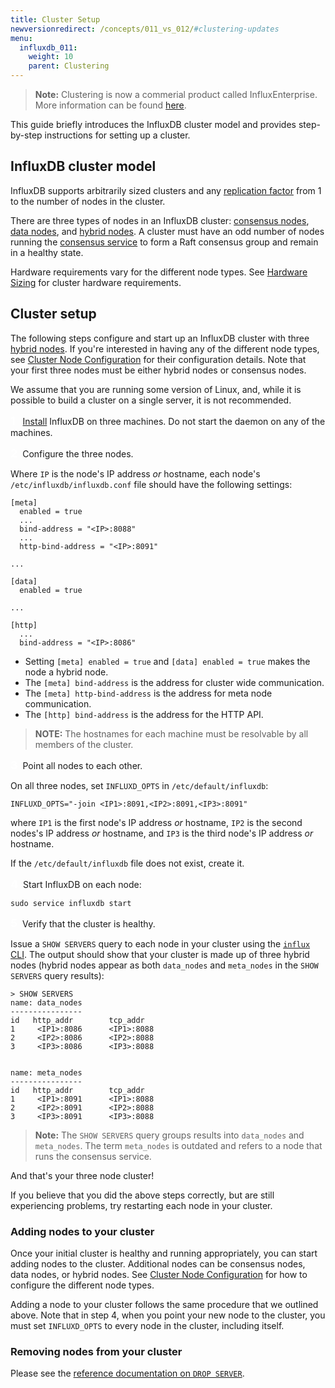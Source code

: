 ```yaml
---
title: Cluster Setup
newversionredirect: /concepts/011_vs_012/#clustering-updates
menu:
  influxdb_011:
    weight: 10
    parent: Clustering
---
```


> **Note:** Clustering is now a commerial product called InfluxEnterprise.
More information can be found [here](https://portal.influxdata.com/).

This guide briefly introduces the InfluxDB cluster model and provides step-by-step instructions for setting up a cluster.

## InfluxDB cluster model

InfluxDB supports arbitrarily sized clusters and any [replication factor](/influxdb/v0.11/concepts/glossary/#replication-factor) from 1 to the number of nodes in the cluster.

There are three types of nodes in an InfluxDB cluster: [consensus nodes](/influxdb/v0.11/concepts/glossary/#consensus-node), [data nodes](/influxdb/v0.11/concepts/glossary/#data-node), and [hybrid nodes](/influxdb/v0.11/concepts/glossary/#hybrid-node).
A cluster must have an odd number of nodes running the [consensus service](/influxdb/v0.11/concepts/glossary/#consensus-service) to form a Raft consensus group and remain in a healthy state.


Hardware requirements vary for the different node types. See [Hardware Sizing](/influxdb/v0.11/guides/hardware_sizing/#general-hardware-guidelines-for-clusters) for cluster hardware requirements.

## Cluster setup

The following steps configure and start up an InfluxDB cluster with three [hybrid nodes](/influxdb/v0.11/concepts/glossary/#hybrid-node).
If you're interested in having any of the different node types, see [Cluster Node Configuration](/influxdb/v0.11/clustering/cluster_node_config/) for their configuration details.
Note that your first three nodes must be either hybrid nodes or consensus nodes.


We assume that you are running some version of Linux, and, while it is possible to build a cluster on a single server, it is not recommended.

**<font color=white size=4>1</font>**&nbsp;&nbsp; [Install](/influxdb/v0.11/introduction/installation/) InfluxDB on three machines.
Do not start the daemon on any of the machines.

**<font color=white size=4>2</font>**&nbsp;&nbsp;Configure the three nodes.

Where `IP` is the node's IP address *or* hostname, each node's `/etc/influxdb/influxdb.conf` file should have the following settings:
```
[meta]
  enabled = true
  ...
  bind-address = "<IP>:8088"
  ...
  http-bind-address = "<IP>:8091"

...

[data]
  enabled = true

...

[http]
  ...
  bind-address = "<IP>:8086"
```

* Setting `[meta] enabled = true` and `[data] enabled = true` makes the node a hybrid node.
* The `[meta] bind-address` is the address for cluster wide communication.
* The `[meta] http-bind-address` is the address for meta node communication.
* The `[http] bind-address` is the address for the HTTP API.

> **NOTE:** The hostnames for each machine must be resolvable by all members of the cluster.

**<font color=white size=4>3</font>**&nbsp;&nbsp;Point all nodes to each other.

On all three nodes, set `INFLUXD_OPTS` in `/etc/default/influxdb`:
```
INFLUXD_OPTS="-join <IP1>:8091,<IP2>:8091,<IP3>:8091"
```
where `IP1` is the first node's IP address *or* hostname, `IP2` is the second nodes's IP address *or* hostname, and `IP3` is the third node's IP address *or* hostname.

If the `/etc/default/influxdb` file does not exist, create it.

**<font color=white size=4>4</font>**&nbsp;&nbsp;Start InfluxDB on each node:
```
sudo service influxdb start
```

**<font color=white size=4>5</font>**&nbsp;&nbsp;Verify that the cluster is healthy.

Issue a `SHOW SERVERS` query to each node in your cluster using the [`influx` CLI](/influxdb/v0.11/tools/shell/).
The output should show that your cluster is made up of three hybrid nodes (hybrid nodes appear as both `data_nodes` and `meta_nodes` in the `SHOW SERVERS` query results):

```
> SHOW SERVERS
name: data_nodes
----------------
id	 http_addr		  tcp_addr
1	  <IP1>:8086	  <IP1>:8088
2	  <IP2>:8086	  <IP2>:8088
3	  <IP3>:8086	  <IP3>:8088


name: meta_nodes
----------------
id	 http_addr		  tcp_addr
1	  <IP1>:8091	  <IP1>:8088
2	  <IP2>:8091	  <IP2>:8088
3	  <IP3>:8091	  <IP3>:8088
```

> **Note:**
The `SHOW SERVERS` query groups results into `data_nodes` and `meta_nodes`. The term `meta_nodes` is outdated and refers to a node that runs the consensus service.

And that's your three node cluster!

If you believe that you did the above steps correctly, but are still experiencing problems, try restarting each node in your cluster.

### Adding nodes to your cluster

Once your initial cluster is healthy and running appropriately, you can start adding nodes to the cluster.
Additional nodes can be consensus nodes, data nodes, or hybrid nodes.
See [Cluster Node Configuration](/influxdb/v0.11/clustering/cluster_node_config/) for how to configure the different node types.

Adding a node to your cluster follows the same procedure that we outlined above.
Note that in step 4, when you point your new node to the cluster, you must set `INFLUXD_OPTS` to every node in the cluster, including itself.

### Removing nodes from your cluster

Please see the [reference documentation on `DROP SERVER`](/influxdb/v0.11/query_language/spec/#drop-server).
